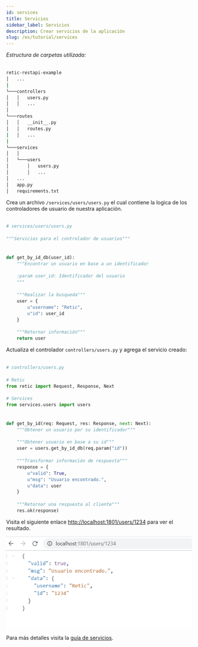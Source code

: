 ```yaml
---
id: services
title: Servicios
sidebar_label: Servicios
description: Crear servicios de la aplicación
slug: /es/tutorial/services
---
```


_Estructura de carpetas utilizada:_

```bash

retic-restapi-example
│   ...
|
└───controllers
│   │   users.py
│   │   ...
│
└───routes
│   │   __init__.py
│   │   routes.py
|   │   ...
|
└───services
│   │
│   └───users
│       │   users.py
│       │   ...
│   ...
│   app.py
│   requirements.txt

```

Crea un archivo `/services/users/users.py` el cual contiene la logica de los controladores de usuario de nuestra aplicación.

```python

# services/users/users.py

"""Servicios para el controlador de usuarios"""


def get_by_id_db(user_id):
    """Encontrar un usuario en base a un identificador

    :param user_id: Identificador del usuario
    """

    """Realizar la busqueda"""
    user = {
        u"username": "Retic",
        u"id": user_id
    }

    """Retornar información"""
    return user

```

Actualiza el controlador `controllers/users.py` y agrega el servicio creado:

```python

# controllers/users.py

# Retic
from retic import Request, Response, Next

# Services
from services.users import users


def get_by_id(req: Request, res: Response, next: Next):
    """Obtener un usuario por su identificador"""

    """Obtener usuario en base a su id"""
    user = users.get_by_id_db(req.param("id"))

    """Transformar información de respuesta"""
    response = {
        u"valid": True,
        u"msg": "Usuario encontrado.",
        u"data": user
    }

    """Retornar una respuesta al cliente"""
    res.ok(response)

```

Visita el siguiente enlace [http://localhost:1801/users/1234](http://localhost:1801/users/1234) para ver el resultado.

![alt text](../../../static/img/api_rest_app_4.png "API REST")

Para más detalles visita la [guía de servicios](../concepts/services).
